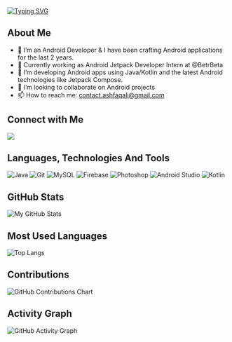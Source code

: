 <div align="left">
<a href="https://git.io/typing-svg"><img src="https://readme-typing-svg.herokuapp.com?font=Fira+Code&weight=600&size=30&pause=300&color=800080&width=435&lines=Hello+Visitor();I+am+Mohd+Ashfaq.;An+Android+Developer,;Content+Creator,;and+a+Learner,+always+:-)" alt="Typing SVG"/></a>

## About Me

- 🔭 I’m an Android Developer & I have been crafting Android applications for the last 2 years.
- 💼 Currently working as Android Jetpack Developer Intern at @BetrBeta
- 🌱 I’m developing Android apps using Java/Kotlin and the latest Android technologies like Jetpack Compose.
- 👯 I’m looking to collaborate on Android projects
- 📫 How to reach me: contact.ashfaqali@gmail.com

## Connect with Me

</div>
<div align="left">
<a href="https://linkedin.com/in/mohdashfaq01/" target="_blank"><img src="https://img.shields.io/badge/LinkedIn-0077B5?style=for-the-badge&logo=linkedin&logoColor=white"></a>
</div>

## Languages, Technologies And Tools

![Java](https://img.shields.io/badge/java-0078d7.svg?style=for-the-badge&logo=java&logoColor=white)
![Git](https://img.shields.io/badge/git-%23F05033.svg?style=for-the-badge&logo=git&logoColor=white)
![MySQL](https://img.shields.io/badge/MySQL-005C84?style=for-the-badge&logo=mysql&logoColor=white)
![Firebase](https://img.shields.io/badge/firebase-ffca28?style=for-the-badge&logo=firebase&logoColor=black)
![Photoshop](https://img.shields.io/badge/Adobe%20Photoshop-31A8FF?style=for-the-badge&logo=Adobe%20Photoshop&logoColor=black)
![Android Studio](https://img.shields.io/badge/Android_Studio-3DDC84?style=for-the-badge&logo=android-studio&logoColor=white)
![Kotlin](https://img.shields.io/badge/Kotlin-0095D5?style=for-the-badge&logo=kotlin&logoColor=white)


## GitHub Stats

![My GitHub Stats](https://github-readme-stats.vercel.app/api?username=ashfaaqali&show_icons=true&count_private=true&hide=prs&theme=dark)

## Most Used Languages

![Top Langs](https://github-readme-stats.vercel.app/api/top-langs/?username=ashfaaqali&layout=compact&theme=dark)

## Contributions

![GitHub Contributions Chart](https://github-readme-streak-stats.herokuapp.com/?user=ashfaaqali&theme=dark)

## Activity Graph

![GitHub Activity Graph](https://activity-graph.herokuapp.com/graph?username=ashfaaqali&bg_color=1F222E&color=F8D866&line=F85D7F&point=FFFFFF&hide_border=true)
